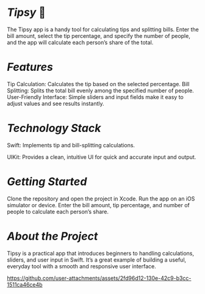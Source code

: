 # *Tipsy* 💸
The Tipsy app is a handy tool for calculating tips and splitting bills. Enter the bill amount, select the tip percentage, and specify the number of people, and the app will calculate each person’s share of the total.

# *Features*

Tip Calculation: Calculates the tip based on the selected percentage.
Bill Splitting: Splits the total bill evenly among the specified number of people.
User-Friendly Interface: Simple sliders and input fields make it easy to adjust values and see results instantly.

# *Technology Stack*

Swift: Implements tip and bill-splitting calculations.

UIKit: Provides a clean, intuitive UI for quick and accurate input and output.

# *Getting Started*

Clone the repository and open the project in Xcode.
Run the app on an iOS simulator or device.
Enter the bill amount, tip percentage, and number of people to calculate each person’s share.

# *About the Project*

Tipsy is a practical app that introduces beginners to handling calculations, sliders, and user input in Swift. It’s a great example of building a useful, everyday tool with a smooth and responsive user interface.

https://github.com/user-attachments/assets/2fd96d12-130e-42c9-b3cc-1511ca46ce4b
